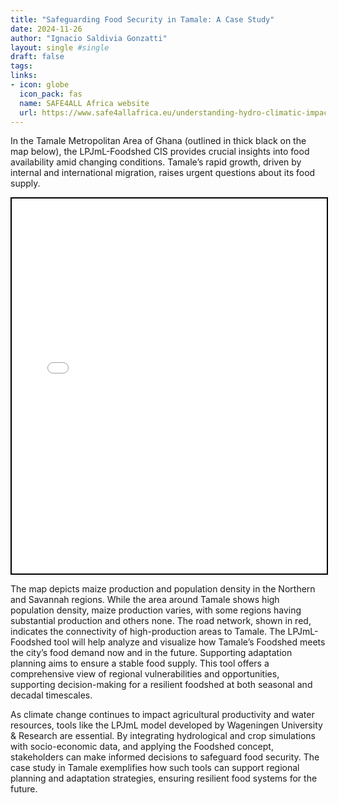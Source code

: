 ```yaml
---
title: "Safeguarding Food Security in Tamale: A Case Study"
date: 2024-11-26
author: "Ignacio Saldivia Gonzatti"
layout: single #single
draft: false
tags:
links:
- icon: globe
  icon_pack: fas
  name: SAFE4ALL Africa website
  url: https://www.safe4allafrica.eu/understanding-hydro-climatic-impacts-on-crops-and-hydrology-the-lpjml-model/
---
```


In the Tamale Metropolitan Area of Ghana (outlined in thick black on the map below), the LPJmL-Foodshed CIS provides crucial insights into food availability amid changing conditions. Tamale’s rapid growth, driven by internal and international migration, raises urgent questions about its food supply.

<p align="center" id="tamaleCropPop">
    <iframe 
        src="crop_production_population_density.html" 
        style="border: 2px solid black; width: 100%; height: 600px;" 
        scrolling="yes" 
        frameborder="0">
    </iframe>
</p>

The map depicts maize production and population density in the Northern and Savannah regions. While the area around Tamale shows high population density, maize production varies, with some regions having substantial production and others none. The road network, shown in red, indicates the connectivity of high-production areas to Tamale.
The LPJmL-Foodshed tool will help analyze and visualize how Tamale’s Foodshed meets the city’s food demand now and in the future. Supporting adaptation planning aims to ensure a stable food supply. This tool offers a comprehensive view of regional vulnerabilities and opportunities, supporting decision-making for a resilient foodshed at both seasonal and decadal timescales.

As climate change continues to impact agricultural productivity and water resources, tools like the LPJmL model developed by Wageningen University & Research are essential. By integrating hydrological and crop simulations with socio-economic data, and applying the Foodshed concept, stakeholders can make informed decisions to safeguard food security. The case study in Tamale exemplifies how such tools can support regional planning and adaptation strategies, ensuring resilient food systems for the future.